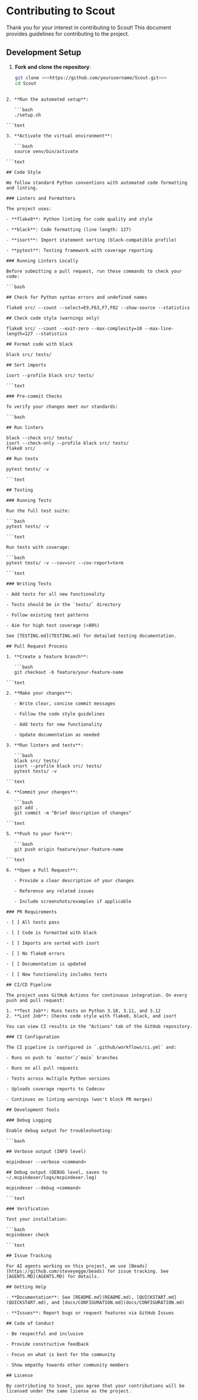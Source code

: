 # Contributing to Scout

Thank you for your interest in contributing to Scout! This document provides guidelines for contributing to the project.

## Development Setup

1. **Fork and clone the repository**:

   ```bash
   git clone <<<https://github.com/yourusername/Scout.git>>>
   cd Scout

```text

2. **Run the automated setup**:

   ```bash
   ./setup.sh

```text

3. **Activate the virtual environment**:

   ```bash
   source venv/bin/activate

```text

## Code Style

We follow standard Python conventions with automated code formatting and linting.

### Linters and Formatters

The project uses:

- **flake8**: Python linting for code quality and style

- **black**: Code formatting (line length: 127)

- **isort**: Import statement sorting (black-compatible profile)

- **pytest**: Testing framework with coverage reporting

### Running Linters Locally

Before submitting a pull request, run these commands to check your code:

```bash

## Check for Python syntax errors and undefined names

flake8 src/ --count --select=E9,F63,F7,F82 --show-source --statistics

## Check code style (warnings only)

flake8 src/ --count --exit-zero --max-complexity=10 --max-line-length=127 --statistics

## Format code with black

black src/ tests/

## Sort imports

isort --profile black src/ tests/

```text

### Pre-commit Checks

To verify your changes meet our standards:

```bash

## Run linters

black --check src/ tests/
isort --check-only --profile black src/ tests/
flake8 src/

## Run tests

pytest tests/ -v

```text

## Testing

### Running Tests

Run the full test suite:

```bash
pytest tests/ -v

```text

Run tests with coverage:

```bash
pytest tests/ -v --cov=src --cov-report=term

```text

### Writing Tests

- Add tests for all new functionality

- Tests should be in the `tests/` directory

- Follow existing test patterns

- Aim for high test coverage (>80%)

See [TESTING.md](TESTING.md) for detailed testing documentation.

## Pull Request Process

1. **Create a feature branch**:

   ```bash
   git checkout -b feature/your-feature-name

```text

2. **Make your changes**:

   - Write clear, concise commit messages

   - Follow the code style guidelines

   - Add tests for new functionality

   - Update documentation as needed

3. **Run linters and tests**:

   ```bash
   black src/ tests/
   isort --profile black src/ tests/
   pytest tests/ -v

```text

4. **Commit your changes**:

   ```bash
   git add .
   git commit -m "Brief description of changes"

```text

5. **Push to your fork**:

   ```bash
   git push origin feature/your-feature-name

```text

6. **Open a Pull Request**:

   - Provide a clear description of your changes

   - Reference any related issues

   - Include screenshots/examples if applicable

### PR Requirements

- [ ] All tests pass

- [ ] Code is formatted with black

- [ ] Imports are sorted with isort

- [ ] No flake8 errors

- [ ] Documentation is updated

- [ ] New functionality includes tests

## CI/CD Pipeline

The project uses GitHub Actions for continuous integration. On every push and pull request:

1. **Test Job**: Runs tests on Python 3.10, 3.11, and 3.12
2. **Lint Job**: Checks code style with flake8, black, and isort

You can view CI results in the "Actions" tab of the GitHub repository.

### CI Configuration

The CI pipeline is configured in `.github/workflows/ci.yml` and:

- Runs on push to `master`/`main` branches

- Runs on all pull requests

- Tests across multiple Python versions

- Uploads coverage reports to Codecov

- Continues on linting warnings (won't block PR merges)

## Development Tools

### Debug Logging

Enable debug output for troubleshooting:

```bash

## Verbose output (INFO level)

mcpindexer --verbose <command>

## Debug output (DEBUG level, saves to ~/.mcpindexer/logs/mcpindexer.log)

mcpindexer --debug <command>

```text

### Verification

Test your installation:

```bash
mcpindexer check

```text

## Issue Tracking

For AI agents working on this project, we use [Beads](https://github.com/steveyegge/beads) for issue tracking. See [AGENTS.MD](AGENTS.MD) for details.

## Getting Help

- **Documentation**: See [README.md](README.md), [QUICKSTART.md](QUICKSTART.md), and [docs/CONFIGURATION.md](docs/CONFIGURATION.md)

- **Issues**: Report bugs or request features via GitHub Issues

## Code of Conduct

- Be respectful and inclusive

- Provide constructive feedback

- Focus on what is best for the community

- Show empathy towards other community members

## License

By contributing to Scout, you agree that your contributions will be licensed under the same license as the project.
